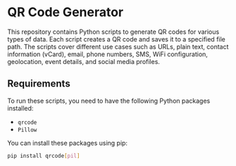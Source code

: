 # QR Code Generator

This repository contains Python scripts to generate QR codes for various types of data. Each script creates a QR code and saves it to a specified file path. The scripts cover different use cases such as URLs, plain text, contact information (vCard), email, phone numbers, SMS, WiFi configuration, geolocation, event details, and social media profiles.

## Requirements

To run these scripts, you need to have the following Python packages installed:
- `qrcode`
- `Pillow`

You can install these packages using pip:

```sh
pip install qrcode[pil]
